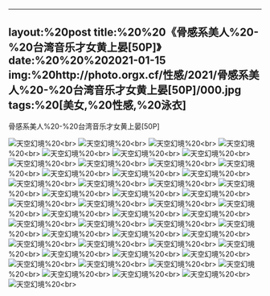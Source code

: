﻿---
layout:%20post
title:%20%20《骨感系美人%20-%20台湾音乐才女黄上晏[50P]》
date:%20%20%202021-01-15
img:%20http://photo.orgx.cf/性感/2021/骨感系美人%20-%20台湾音乐才女黄上晏[50P]/000.jpg
tags:%20[美女,%20性感,%20泳衣]
---

骨感系美人%20-%20台湾音乐才女黄上晏[50P]



![天空幻境](http://photo.orgx.cf/性感/2021/骨感系美人%20-%20台湾音乐才女黄上晏[50P]/001.jpg%20''天空幻境'')%20<br>
![天空幻境](http://photo.orgx.cf/性感/2021/骨感系美人%20-%20台湾音乐才女黄上晏[50P]/002.jpg%20''天空幻境'')%20<br>
![天空幻境](http://photo.orgx.cf/性感/2021/骨感系美人%20-%20台湾音乐才女黄上晏[50P]/003.jpg%20''天空幻境'')%20<br>
![天空幻境](http://photo.orgx.cf/性感/2021/骨感系美人%20-%20台湾音乐才女黄上晏[50P]/004.jpg%20''天空幻境'')%20<br>
![天空幻境](http://photo.orgx.cf/性感/2021/骨感系美人%20-%20台湾音乐才女黄上晏[50P]/005.jpg%20''天空幻境'')%20<br>
![天空幻境](http://photo.orgx.cf/性感/2021/骨感系美人%20-%20台湾音乐才女黄上晏[50P]/006.jpg%20''天空幻境'')%20<br>
![天空幻境](http://photo.orgx.cf/性感/2021/骨感系美人%20-%20台湾音乐才女黄上晏[50P]/007.jpg%20''天空幻境'')%20<br>
![天空幻境](http://photo.orgx.cf/性感/2021/骨感系美人%20-%20台湾音乐才女黄上晏[50P]/008.jpg%20''天空幻境'')%20<br>
![天空幻境](http://photo.orgx.cf/性感/2021/骨感系美人%20-%20台湾音乐才女黄上晏[50P]/009.jpg%20''天空幻境'')%20<br>
![天空幻境](http://photo.orgx.cf/性感/2021/骨感系美人%20-%20台湾音乐才女黄上晏[50P]/010.jpg%20''天空幻境'')%20<br>
![天空幻境](http://photo.orgx.cf/性感/2021/骨感系美人%20-%20台湾音乐才女黄上晏[50P]/011.jpg%20''天空幻境'')%20<br>
![天空幻境](http://photo.orgx.cf/性感/2021/骨感系美人%20-%20台湾音乐才女黄上晏[50P]/012.jpg%20''天空幻境'')%20<br>
![天空幻境](http://photo.orgx.cf/性感/2021/骨感系美人%20-%20台湾音乐才女黄上晏[50P]/013.jpg%20''天空幻境'')%20<br>
![天空幻境](http://photo.orgx.cf/性感/2021/骨感系美人%20-%20台湾音乐才女黄上晏[50P]/014.jpg%20''天空幻境'')%20<br>
![天空幻境](http://photo.orgx.cf/性感/2021/骨感系美人%20-%20台湾音乐才女黄上晏[50P]/015.jpg%20''天空幻境'')%20<br>
![天空幻境](http://photo.orgx.cf/性感/2021/骨感系美人%20-%20台湾音乐才女黄上晏[50P]/016.jpg%20''天空幻境'')%20<br>
![天空幻境](http://photo.orgx.cf/性感/2021/骨感系美人%20-%20台湾音乐才女黄上晏[50P]/017.jpg%20''天空幻境'')%20<br>
![天空幻境](http://photo.orgx.cf/性感/2021/骨感系美人%20-%20台湾音乐才女黄上晏[50P]/018.jpg%20''天空幻境'')%20<br>
![天空幻境](http://photo.orgx.cf/性感/2021/骨感系美人%20-%20台湾音乐才女黄上晏[50P]/019.jpg%20''天空幻境'')%20<br>
![天空幻境](http://photo.orgx.cf/性感/2021/骨感系美人%20-%20台湾音乐才女黄上晏[50P]/020.jpg%20''天空幻境'')%20<br>
![天空幻境](http://photo.orgx.cf/性感/2021/骨感系美人%20-%20台湾音乐才女黄上晏[50P]/021.jpg%20''天空幻境'')%20<br>
![天空幻境](http://photo.orgx.cf/性感/2021/骨感系美人%20-%20台湾音乐才女黄上晏[50P]/022.jpg%20''天空幻境'')%20<br>
![天空幻境](http://photo.orgx.cf/性感/2021/骨感系美人%20-%20台湾音乐才女黄上晏[50P]/023.jpg%20''天空幻境'')%20<br>
![天空幻境](http://photo.orgx.cf/性感/2021/骨感系美人%20-%20台湾音乐才女黄上晏[50P]/024.jpg%20''天空幻境'')%20<br>
![天空幻境](http://photo.orgx.cf/性感/2021/骨感系美人%20-%20台湾音乐才女黄上晏[50P]/025.jpg%20''天空幻境'')%20<br>
![天空幻境](http://photo.orgx.cf/性感/2021/骨感系美人%20-%20台湾音乐才女黄上晏[50P]/026.jpg%20''天空幻境'')%20<br>
![天空幻境](http://photo.orgx.cf/性感/2021/骨感系美人%20-%20台湾音乐才女黄上晏[50P]/027.jpg%20''天空幻境'')%20<br>
![天空幻境](http://photo.orgx.cf/性感/2021/骨感系美人%20-%20台湾音乐才女黄上晏[50P]/028.jpg%20''天空幻境'')%20<br>
![天空幻境](http://photo.orgx.cf/性感/2021/骨感系美人%20-%20台湾音乐才女黄上晏[50P]/029.jpg%20''天空幻境'')%20<br>
![天空幻境](http://photo.orgx.cf/性感/2021/骨感系美人%20-%20台湾音乐才女黄上晏[50P]/030.jpg%20''天空幻境'')%20<br>
![天空幻境](http://photo.orgx.cf/性感/2021/骨感系美人%20-%20台湾音乐才女黄上晏[50P]/031.jpg%20''天空幻境'')%20<br>
![天空幻境](http://photo.orgx.cf/性感/2021/骨感系美人%20-%20台湾音乐才女黄上晏[50P]/032.jpg%20''天空幻境'')%20<br>
![天空幻境](http://photo.orgx.cf/性感/2021/骨感系美人%20-%20台湾音乐才女黄上晏[50P]/033.jpg%20''天空幻境'')%20<br>
![天空幻境](http://photo.orgx.cf/性感/2021/骨感系美人%20-%20台湾音乐才女黄上晏[50P]/034.jpg%20''天空幻境'')%20<br>
![天空幻境](http://photo.orgx.cf/性感/2021/骨感系美人%20-%20台湾音乐才女黄上晏[50P]/035.jpg%20''天空幻境'')%20<br>
![天空幻境](http://photo.orgx.cf/性感/2021/骨感系美人%20-%20台湾音乐才女黄上晏[50P]/036.jpg%20''天空幻境'')%20<br>
![天空幻境](http://photo.orgx.cf/性感/2021/骨感系美人%20-%20台湾音乐才女黄上晏[50P]/037.jpg%20''天空幻境'')%20<br>
![天空幻境](http://photo.orgx.cf/性感/2021/骨感系美人%20-%20台湾音乐才女黄上晏[50P]/038.jpg%20''天空幻境'')%20<br>
![天空幻境](http://photo.orgx.cf/性感/2021/骨感系美人%20-%20台湾音乐才女黄上晏[50P]/039.jpg%20''天空幻境'')%20<br>
![天空幻境](http://photo.orgx.cf/性感/2021/骨感系美人%20-%20台湾音乐才女黄上晏[50P]/040.jpg%20''天空幻境'')%20<br>
![天空幻境](http://photo.orgx.cf/性感/2021/骨感系美人%20-%20台湾音乐才女黄上晏[50P]/041.jpg%20''天空幻境'')%20<br>
![天空幻境](http://photo.orgx.cf/性感/2021/骨感系美人%20-%20台湾音乐才女黄上晏[50P]/042.jpg%20''天空幻境'')%20<br>
![天空幻境](http://photo.orgx.cf/性感/2021/骨感系美人%20-%20台湾音乐才女黄上晏[50P]/043.jpg%20''天空幻境'')%20<br>
![天空幻境](http://photo.orgx.cf/性感/2021/骨感系美人%20-%20台湾音乐才女黄上晏[50P]/044.jpg%20''天空幻境'')%20<br>
![天空幻境](http://photo.orgx.cf/性感/2021/骨感系美人%20-%20台湾音乐才女黄上晏[50P]/045.jpg%20''天空幻境'')%20<br>
![天空幻境](http://photo.orgx.cf/性感/2021/骨感系美人%20-%20台湾音乐才女黄上晏[50P]/046.jpg%20''天空幻境'')%20<br>
![天空幻境](http://photo.orgx.cf/性感/2021/骨感系美人%20-%20台湾音乐才女黄上晏[50P]/047.jpg%20''天空幻境'')%20<br>
![天空幻境](http://photo.orgx.cf/性感/2021/骨感系美人%20-%20台湾音乐才女黄上晏[50P]/048.jpg%20''天空幻境'')%20<br>
![天空幻境](http://photo.orgx.cf/性感/2021/骨感系美人%20-%20台湾音乐才女黄上晏[50P]/049.jpg%20''天空幻境'')%20<br>
![天空幻境](http://photo.orgx.cf/性感/2021/骨感系美人%20-%20台湾音乐才女黄上晏[50P]/050.jpg%20''天空幻境'')%20<br>